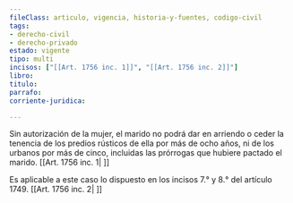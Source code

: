 ```yaml
---
fileClass: articulo, vigencia, historia-y-fuentes, codigo-civil
tags:
- derecho-civil
- derecho-privado
estado: vigente
tipo: multi
incisos: ["[[Art. 1756 inc. 1]]", "[[Art. 1756 inc. 2]]"]
libro:
titulo:
parrafo:
corriente-juridica:

---
```

Sin autorización de la mujer, el marido no podrá dar en arriendo o ceder la tenencia de los predios rústicos de ella por más de ocho años, ni de los urbanos por más de cinco, incluidas las prórrogas que hubiere pactado el marido. [[Art. 1756 inc. 1| ]]

Es aplicable a este caso lo dispuesto en los incisos 7.° y 8.° del artículo 1749. [[Art. 1756 inc. 2| ]]